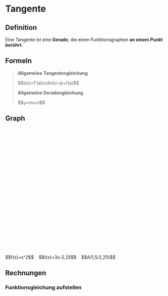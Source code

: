 <script src="https://polyfill.io/v3/polyfill.min.js?features=es6"></script>
<script id="MathJax-script" async src="https://cdn.jsdelivr.net/npm/mathjax@3/es5/tex-mml-chtml.js"></script>
<script type="text/javascript" src="https://jsxgraph.uni-bayreuth.de/distrib/jsxgraphcore.js"></script>
<link rel="stylesheet" type="text/css" href="https://jsxgraph.uni-bayreuth.de/distrib/jsxgraph.css" />
<link rel="stylesheet" type="text/css" href="../../main.css" /><!-- ← relative path to custom css -->

# Tangente

## Definition
Eine Tangente ist eine **Gerade**, die einen Funktionsgraphen **an einem Punkt berührt**.

## Formeln
> **Allgemeine Tangentengleichung**
> <div class="math">$$t(x)=f'(a)\cdot(x-a)+f(a)$$</div>

> **Allgemeine Geradengleichung**
> <div class="math">$$y=mx+t$$</div>

## Graph
<div id="jxgbox" class="jxgbox" style="max-width:100%; max-height:50%; height:400px; width:400px"></div>
<span class="math">$$f(x)=x^2$$&nbsp;&nbsp;&nbsp;&nbsp;$$t(x)=3x-2,25$$&nbsp;&nbsp;&nbsp;&nbsp;$$A(1,5/2,25)$$</span>

## Rechnungen
### Funktionsgleichung aufstellen


<script type="text/javascript">
JXG.Options.text.useMathJax = true;

var board = JXG.JSXGraph.initBoard('jxgbox', {boundingbox: [-3, 6, 2, -1], keepAspectRatio:true, registerEvents:false, axis:true, grid:false, showCopyright:false, showNavigation:false, defaultAxes: {x: {withLabel:true, label: {position:'rt', offset:[0, 10]}}, y: {withLabel:true, label: {position:'rt', offset:[10, 0]}}}});
board.create('functiongraph', function(x) {
    return Math.pow(x, 2);
}, {strokeColor:'green', withLabel:true, name:'$$G_f$$'});
board.create('functiongraph', function(x) {
    return 3*x - 2.25;
}, {strokeWidth:2, withLabel:true, name:'$$T_f$$'});
board.create('point', [1.5, 2.25], {size:4, withLabel:true, name:'$$A$$'});
</script>